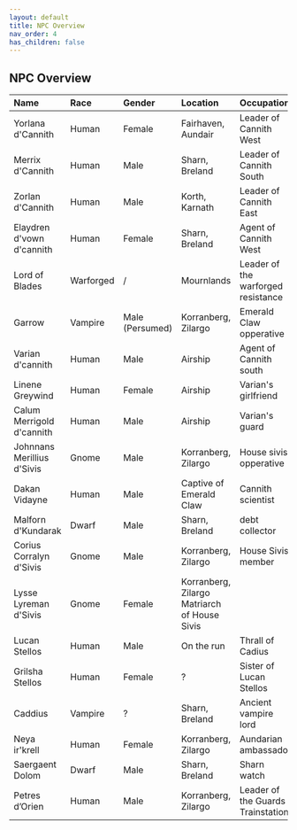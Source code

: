 ```yaml
---
layout: default
title: NPC Overview
nav_order: 4
has_children: false
---
```


## NPC Overview

| Name     | Race     | Gender   | Location   | Occupation    |
| :------------- | :------------- | :------------- | :------------- | :------------- |
| Yorlana d'Cannith | Human | Female | Fairhaven, Aundair | Leader of Cannith West |
| Merrix d'Cannith | Human | Male |  Sharn, Breland | Leader of Cannith South |
| Zorlan d'Cannith | Human | Male |  Korth, Karnath | Leader of Cannith East |
| Elaydren d'vown d'cannith | Human | Female | Sharn, Breland | Agent of Cannith West |
| Lord of Blades | Warforged | / | Mournlands | Leader of the warforged resistance |
| Garrow | Vampire | Male (Persumed) | Korranberg, Zilargo | Emerald Claw opperative |
| Varian d'cannith | Human | Male | Airship | Agent of Cannith south |
| Linene Greywind | Human | Female | Airship | Varian's girlfriend |
| Calum Merrigold d'cannith | Human | Male | Airship | Varian's guard |
| Johnnans Merillius d'Sivis | Gnome | Male | Korranberg, Zilargo | House sivis opperative |
| Dakan Vidayne | Human | Male | Captive of Emerald Claw | Cannith scientist |
| Malforn d'Kundarak | Dwarf | Male | Sharn, Breland | debt collector |
| Corius Corralyn d'Sivis | Gnome | Male | Korranberg, Zilargo | House Sivis member |
| Lysse Lyreman d'Sivis | Gnome | Female | Korranberg, Zilargo Matriarch of House Sivis |
| Lucan Stellos | Human | Male | On the run | Thrall of Cadius |
| Grilsha Stellos | Human | Female | ? | Sister of Lucan Stellos |
| Caddius | Vampire | ? | Sharn, Breland | Ancient vampire lord |
| Neya ir'krell | Human | Female | Korranberg, Zilargo | Aundarian ambassador |
| Saergaent Dolom | Dwarf | Male | Sharn, Breland | Sharn watch |
| Petres d’Orien | Human | Male | Korranberg, Zilargo | Leader of the Guards Trainstation |
